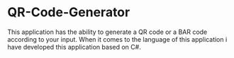 # QR-Code-Generator
This application has the ability to generate a QR code or a BAR code according to your input. When it comes to the language of this application i have developed this application based on C#. 
